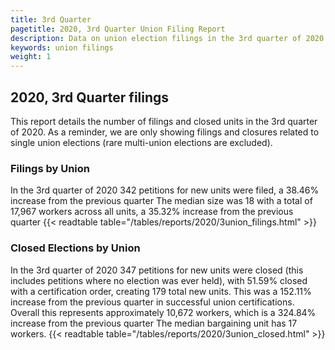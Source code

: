 ```yaml
---
title: 3rd Quarter
pagetitle: 2020, 3rd Quarter Union Filing Report
description: Data on union election filings in the 3rd quarter of 2020
keywords: union filings
weight: 1
---
```


## 2020, 3rd Quarter filings

This report details the number of filings and closed units in the 3rd quarter of 2020. As a reminder, we are only showing filings and closures related to single union elections (rare multi-union elections are excluded).

### Filings by Union
In the 3rd quarter of 2020 342 petitions for new units were filed, a 38.46% increase from the previous quarter The median size was 18 with a total of 17,967 workers across all units, a 35.32% increase from the previous quarter
{{< readtable table="/tables/reports/2020/3union_filings.html" >}}

### Closed Elections by Union
In the 3rd quarter of 2020 347 petitions for new units were closed (this includes petitions where no election was ever held), with 51.59% closed with a certification order, creating 179 total new units. This was a 152.11% increase from the previous quarter in successful union certifications. Overall this represents approximately 10,672 workers, which is a 324.84% increase from the previous quarter The median bargaining unit has 17 workers.
{{< readtable table="/tables/reports/2020/3union_closed.html" >}}
